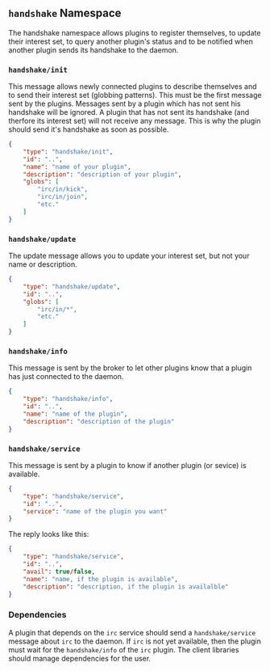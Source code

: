 ## `handshake` Namespace
The handshake namespace allows plugins to register themselves, to update their interest set, to query another plugin's status and to be notified when another plugin sends its handshake to the daemon.

### `handshake/init`
This message allows newly connected plugins to describe themselves and to send their interest set (globbing patterns). This must be the first message sent by the plugins. Messages sent by a plugin which has not sent his handshake will be ignored. A plugin that has not sent its handshake (and therfore its interest set) will not receive any message. This is why the plugin should send it's handshake as soon as possible.
```json
{
    "type": "handshake/init",
    "id": "..",
    "name": "name of your plugin",
    "description": "description of your plugin",
    "globs": [
        "irc/in/kick",
        "irc/in/join",
        "etc."
    ]
}
```

### `handshake/update`
The update message allows you to update your interest set, but not your name or description.
```json
{
    "type": "handshake/update",
    "id": "..",
    "globs": [
        "irc/in/*",
        "etc."
    ]
}

```

### `handshake/info`
This message is sent by the broker to let other plugins know that a plugin has just connected to the daemon.
```json
{
    "type": "handshake/info",
    "id": "..",
    "name": "name of the plugin",
    "description": "description of the plugin"
}
```

### `handshake/service`
This message is sent by a plugin to know if another plugin (or sevice) is available.
```json
{
    "type": "handshake/service",
    "id": "..",
    "service": "name of the plugin you want"
}
```
The reply looks like this:
```json
{
    "type": "handshake/service",
    "id": "..",
    "avail": true/false,
    "name": "name, if the plugin is available",
    "description": "description, if the plugin is availalble"
}
```
### Dependencies
A plugin that depends on the `irc` service should send a `handshake/service` message about `irc` to the daemon. If `irc` is not yet available, then the plugin must wait for the `handshake/info` of the `irc` plugin. The client libraries should manage dependencies for the user.
